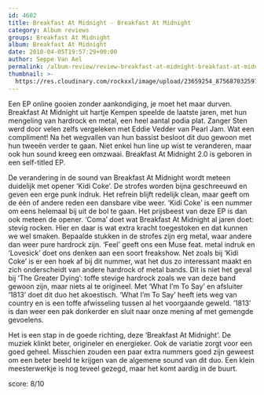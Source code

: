```yaml
---
id: 4602
title: Breakfast At Midnight - Breakfast At Midnight
category: Album reviews
groups: Breakfast At Midnight
album: Breakfast At Midnight
date: 2018-04-05T19:57:29+00:00
author: Seppe Van Ael
permalink: /album-review/review-breakfast-at-midnight-breakfast-at-midnight/
thumbnail: >-
  https://res.cloudinary.com/rockxxl/image/upload/23659254_875687032597289_6525543192157162106_n-1.jpg
---
```

Een EP online gooien zonder aankondiging, je moet het maar durven. Breakfast At Midnight uit hartje Kempen speelde de laatste jaren, met hun mengeling van hardrock en metal, een heel aantal podia plat. Zanger Sten werd door velen zelfs vergeleken met Eddie Vedder van Pearl Jam. Wat een compliment! Na het wegvallen van hun bassist besloot dit duo gewoon met hun tweeën verder te gaan. Niet enkel hun line up wist te veranderen, maar ook hun sound kreeg een omzwaai. Breakfast At Midnight 2.0 is geboren in een self-titled EP.

De verandering in de sound van Breakfast At Midnight wordt meteen duidelijk met opener ‘Kidi Coke’. De strofes worden bijna geschreeuwd en geven een erge punk indruk. Het refrein blijft redelijk clean, maar geeft om de één of andere reden een dansbare vibe weer. ‘Kidi Coke’ is een nummer om eens helemaal bij uit de bol te gaan. Het prijsbeest van deze EP is dan ook meteen de opener. ‘Coma’ doet wat Breakfast At Midnight al jaren doet: stevig rocken. Hier en daar is wat extra kracht toegestoken en dat kunnen we wel smaken. Bepaalde stukken in de strofes zijn erg metal, waar andere dan weer pure hardrock zijn. ‘Feel’ geeft ons een Muse feat. metal indruk en ‘Lovesick’ doet ons denken aan een soort freakshow. Net zoals bij ‘Kidi Coke’ is er een hoek af bij dit nummer, wat het dus zo interessant maakt en zich onderscheidt van andere hardrock of metal bands. Dit is niet het geval bij ‘The Greater Dying’: toffe stevige hardrock zoals we van deze band gewoon zijn, maar niets al te origineel. Met ‘What I’m To Say’ en afsluiter ‘1813’ doet dit duo het akoestisch. ‘What I’m To Say’ heeft iets weg van country en is een toffe afwisseling tussen al het voorgaande geweld. ‘1813’ is dan weer een pak donkerder en sluit naar onze mening af met gemengde gevoelens.

Het is een stap in de goede richting, deze ‘Breakfast At Midnight’. De muziek klinkt beter, origineler en energieker. Ook de variatie zorgt voor een goed geheel. Misschien zouden een paar extra nummers goed zijn geweest om een beter beeld te krijgen van de algemene sound van dit duo. Een klein meesterwerkje is nog teveel gezegd, maar het komt aardig in de buurt.

score: 8/10
